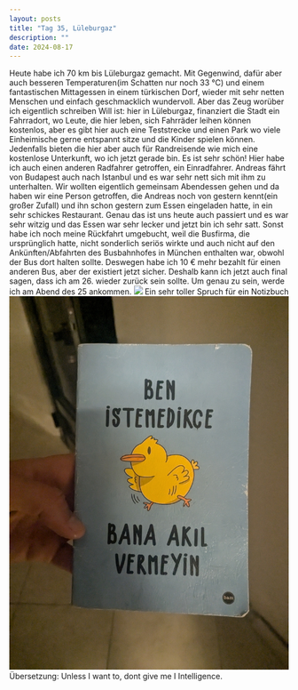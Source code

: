 ```yaml
---
layout: posts
title: "Tag 35, Lüleburgaz"
description: ""
date: 2024-08-17
---
```

Heute habe ich 70 km bis Lüleburgaz gemacht. Mit Gegenwind, dafür aber auch besseren Temperaturen(im Schatten nur noch 33 °C) und einem fantastischen Mittagessen in einem türkischen Dorf, wieder mit sehr netten Menschen und einfach geschmacklich wundervoll. Aber das Zeug worüber ich eigentlich schreiben Will ist: hier in Lüleburgaz, finanziert die Stadt ein Fahrradort, wo Leute, die hier leben, sich Fahrräder leihen können kostenlos, aber es gibt hier auch eine Teststrecke und einen Park wo viele Einheimische gerne entspannt sitze und die Kinder spielen können. Jedenfalls bieten die hier aber auch für Randreisende wie mich eine kostenlose Unterkunft, wo ich jetzt gerade bin. Es ist sehr schön! Hier habe ich auch einen anderen Radfahrer getroffen, ein Einradfahrer. Andreas fährt von Budapest auch nach Istanbul und es war sehr nett sich mit ihm zu unterhalten. Wir wollten eigentlich gemeinsam Abendessen gehen und da haben wir eine Person getroffen, die Andreas noch von gestern kennt(ein großer Zufall) und ihn schon gestern zum Essen eingeladen hatte, in ein sehr schickes Restaurant. Genau das ist uns heute auch passiert und es war sehr witzig und das Essen war sehr lecker und jetzt bin ich sehr satt. Sonst habe ich noch meine Rückfahrt umgebucht, weil die Busfirma, die ursprünglich hatte, nicht sonderlich seriös wirkte und auch nicht auf den Ankünften/Abfahrten des Busbahnhofes in München enthalten war, obwohl der Bus dort halten sollte. Deswegen habe ich 10 € mehr bezahlt für einen anderen Bus, aber der existiert jetzt sicher. Deshalb kann ich jetzt auch final sagen, dass ich am 26. wieder zurück sein sollte. Um genau zu sein, werde ich am Abend des 25 ankommen.
![](/assets/images/PXL_20240817_062941360.MP.jpg)
Ein sehr toller Spruch für ein Notizbuch
![](/assets/images/PXL_20240817_194924580.jpg)
Übersetzung: Unless I want to, dont give me I Intelligence.